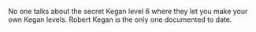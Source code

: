 No one talks about the secret Kegan level 6 where they let you make your own Kegan levels. Robert Kegan is the only one documented to date.

